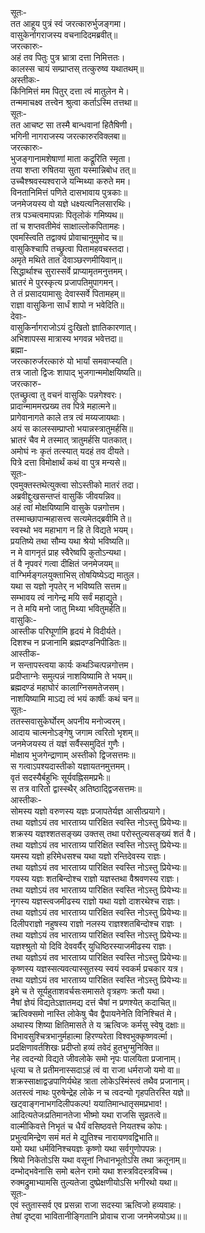 सूतः-  
तत आहूय पुत्रं स्वं जरत्कारुर्भुजङ्गमा।  
वासुकेर्नागराजस्य वचनादिदमब्रवीत्॥  
जरत्कारुः-  
अहं तव पितुः पुत्र भ्रात्रा दत्ता निमित्ततः।  
कालस्स चायं सम्प्राप्तस् तत्कुरुष्व यथातथम्॥  
अस्तीकः-   
किंनिमित्तं मम पितुर् दत्ता त्वं मातुलेन मे।  
तन्ममाचक्ष्व तत्त्वेन श्रुत्वा कर्ताऽस्मि तत्तथा॥  
सूतः-  
तत आचष्ट सा तस्मै बान्धवानां हितैषिणी।  
भगिनी नागराजस्य जरत्कारुरविक्लबा॥  
जरत्कारुः-   
भुजङ्गानामशेषाणां माता कद्रूरिति स्मृता।  
तया शप्ता रुषितया सुता यस्मान्निबोध तत्॥  
उच्चैश्श्रवस्यश्वराजे यन्मिथ्या करुते मम।  
विनतानिमित्तं पणिते दासभावाय पुत्रकाः॥  
जनमेजयस्य वो यज्ञे धक्ष्यत्यनिलसारथिः।  
तत्र पञ्चत्वमापन्नाः पितृलोकं गमिष्यथ॥  
तां च शप्तवतीमेवं साक्षाल्लोकपितामहः।  
एवमस्त्विति तद्वाक्यं प्रोवाचानुमुमोद च॥  
वासुकिश्चापि तच्छ्रुत्वा पितामहवचस्तदा।  
अमृते मथिते तात देवाञ्छरणमीयिवान्॥  
सिद्धार्थाश्च सुरास्सर्वे प्राप्यामृतमनुत्तमम्।  
भ्रातरं मे पुरस्कृत्य प्रजापतिमुपागमन्।  
ते तं प्रसादयामासुः देवास्सर्वे पितामहम्॥  
राज्ञा वासुकिना सार्धं शापो न भवेदिति॥  
देवाः-   
वासुकिर्नागराजोऽयं दुःखितो ज्ञातिकारणात्।  
अभिशापस्स मात्रास्य भगवन्न भवेत्तदा॥  
ब्रह्मा-  
जरत्कारुर्जरत्कारुं यो भार्यां समवाप्स्यति।  
तत्र जातो द्विजः शापाद् भुजगान्ममोक्षयिष्यति॥  
जरत्कारु-  
एतच्छ्रुत्वा तु वचनं वासुकिः पन्नगेश्वरः।  
प्रादान्माममरप्रख्य तव पित्रे महात्मने॥  
प्रागेवानागते काले तत्र त्वं मय्यजायथाः।  
अयं स कालस्सम्प्राप्तो भयान्नस्त्रातुमर्हसि॥  
भ्रातरं चैव मे तस्मात् त्रातुमर्हसि पातकात्।  
अमोघं नः कृतं तत्स्यात् यदहं तव दीयते।   
पित्रे दत्ता विमोक्षार्थं कथं वा पुत्र मन्यसे॥   
सूतः-   
एवमुक्तस्तथेत्युक्त्वा सोऽस्तीको मातरं तदा।  
अब्रवीद्दुःखसन्तप्तं वासुकिं जीवयन्निव॥  
अहं त्वां मोक्षयिष्यामि वासुके पन्नगोत्तम।  
तस्माच्छापान्महासत्त्व सत्यमेतद्ब्रवीमि ते॥  
स्वस्थो भव महाभाग न हि ते विद्यते भयम्।  
प्रयतिष्ये तथा सौम्य यथा श्रेयो भविष्यति॥  
न मे वागनृतं प्राह स्वैरेष्वपि कुतोऽन्यथा।  
तं वै नृपवरं गत्वा दीक्षितं जनमेजयम्॥  
वाग्भिर्मङ्गलयुक्ताभिस् तोषयिष्येऽद्य मातुल।  
यथा स यज्ञो नृपतेर् न भविष्यति सत्तम॥  
सम्भावय त्वं नागेन्द्र मयि सर्वं महाद्युते।  
न ते मयि मनो जातु मिथ्या भवितुमर्हति॥  
वासुकिः-   
आस्तीक परिघूर्णामि हृदयं मे विदीर्यते।  
दिशश्च न प्रजानामि ब्रह्मदण्डनिपीडितः॥  
आस्तीक-  
न सन्तापस्त्वया कार्यः कथञ्चित्पन्नगोत्तम।  
प्रदीप्ताग्नेः समुत्पन्नं नाशयिष्यामि ते भयम्॥  
ब्रह्मदण्डं महाघोरं कालाग्निसमतेजसम्।  
नाशयिष्यामि माऽद्य त्वं भयं कार्षीः कथं चन॥  
सूतः-  
ततस्सवासुकेर्घोरम् अपनीय मनोज्वरम्।  
आदाय चात्मनोऽङ्गेषु जगाम त्वरितो भृशम्॥  
जनमेजयस्य तं यज्ञं सर्वैस्समुदितं गुणैः।  
मोक्षाय भुजगेन्द्राणाम् अस्तीको द्विजसत्तमः॥  
स गत्वाऽपश्यदास्तीको यज्ञायतनमुत्तमम्।  
वृतं सदस्यैर्बहुभिः सूर्यवह्निसमप्रभैः॥  
स तत्र वारितो द्वास्स्थैर् अतिष्ठाद्द्विजसत्तमः॥  
आस्तीकः-   
सोमस्य यज्ञो वरुणस्य यज्ञः प्रजापतेर्यज्ञ आसीत्प्रयागे।   
तथा यज्ञोऽयं तव भारताग्र्य पारिक्षित स्वस्ति नोऽस्तु प्रियेभ्यः॥   
शक्रस्य यज्ञश्शतसङ्ख्य उक्तस् तथा परोस्तुल्यसङ्ख्यं शतं वै।   
तथा यज्ञोऽयं तव भारताग्र्य पारिक्षित स्वस्ति नोऽस्तु प्रियेभ्यः॥   
यमस्य यज्ञो हरिमेधसश्च यथा यज्ञो रन्तिदेवस्य राज्ञः।   
तथा यज्ञोऽयं तव भारताग्र्य पारिक्षित स्वस्ति नोऽस्तु प्रियेभ्यः॥   
गयस्य यज्ञः शतबिन्दोश्च राज्ञो यज्ञस्तथा वैश्रवणस्य राज्ञः।   
तथा यज्ञोऽयं तव भारताग्र्य पारिक्षित स्वस्ति नोऽस्तु प्रियेभ्यः॥   
नृगस्य यज्ञस्त्वजमीढस्य राज्ञो यथा यज्ञो दाशरथेश्च राज्ञः।   
तथा यज्ञोऽयं तव भारताग्र्य पारिक्षित स्वस्ति नोऽस्तु प्रियेभ्यः॥   
दिलीपराज्ञो नहुषस्य राज्ञो नलस्य राज्ञश्शतबिन्दोश्च राज्ञः ।  
तथा यज्ञोऽयं तव भारताग्र्य पारिक्षित स्वस्ति नोऽस्तु प्रियेभ्यः॥   
यज्ञश्श्रुतो यो दिवि देववर्यैर् युधिष्ठिरस्याजमीढस्य राज्ञः।   
तथा यज्ञोऽयं तव भारताग्र्य पारिक्षित स्वस्ति नोऽस्तु प्रियेभ्यः॥   
कृष्णस्य यज्ञस्सत्यवत्यास्सुतस्य स्वयं स्वकर्म प्रचकार यत्र।   
तथा यज्ञोऽयं तव भारताग्र्य पारिक्षित स्वस्ति नोऽस्तु प्रियेभ्यः॥   
इमे च ते सूर्यहुताशवर्चसःसमासते वृत्रहणः क्रतौ यथा।   
नैषां ज्ञेयं विद्यतेऽज्ञातमद्य दत्तं चैषां न प्रणश्येत् कदाचित्॥   
ऋत्विक्समो नास्ति लोकेषु चैव द्वैपायनेनेति विनिश्चितं मे।   
अथास्य शिष्या क्षितिमासते ते य ऋत्विजः कर्मसु स्वेषु दक्षाः॥   
विभावसुश्चित्रभानुर्महात्मा हिरण्यरेता विश्वभुक्कृष्णवर्त्मा।   
प्रदक्षिणावर्तशिखः प्रदीप्तो हव्यं तवेदं हुतभुग्मुनिक्ति॥   
नेह त्वदन्यो विद्यते जीवलोके समो नृपः पालयिता प्रजानाम्।   
धृत्या च ते प्रतीमनास्सदाऽहं त्वं वा राजा धर्मराजो यमो वा॥   
शक्रस्साक्षाद्वज्रपाणिर्यथेह त्राता लोकेऽस्मिंस्त्वं तथैव प्रजानाम्।   
अतस्त्वं नाथः पुरुषेन्द्रेह लोके न च त्वदन्यो गृहपतिरस्ति यज्ञे॥   
खट्वाङ्गनाभगदिलीपकल्प! ययातिमान्धातृसमप्रभाव!।   
आदित्यतेजःप्रतिमानतेजा भीष्मो यथा राजसि सुव्रतत्वे॥   
वाल्मीकिवत्ते निभृतं च धैर्यं वसिष्ठवत्ते नियतश्च कोपः।   
प्रभुत्वमिन्द्रेण समं मतं मे द्युतिश्च नारायणवद्विभाति॥   
यमो यथा धर्मविनिश्चयज्ञः कृष्णो यथा सर्वगुणोपपन्नः।   
श्रियो निकेतोऽसि यथा वसूनां निधानभूतोऽसि तथा क्रतूनाम्॥   
दम्भोद्भवेनासि समो बलेन रामो यथा शस्त्रविदस्त्रविच्च।   
रुक्मद्रुमाभ्यामसि तुल्यतेजा दुष्प्रेक्षणीयोऽसि भगीरथो यथा॥   
सूतः-  
एवं स्तुतास्सर्व एव प्रसन्ना राजा सदस्या ऋत्विजो हव्यवाहः।   
तेषां दृष्ट्वा भावितानीङ्गितानि प्रोवाच राजा जनमेजयोऽथ॥॥   
